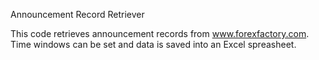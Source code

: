 Announcement Record Retriever


This code retrieves announcement records from www.forexfactory.com.
Time windows can be set and data is saved into an Excel spreasheet.
